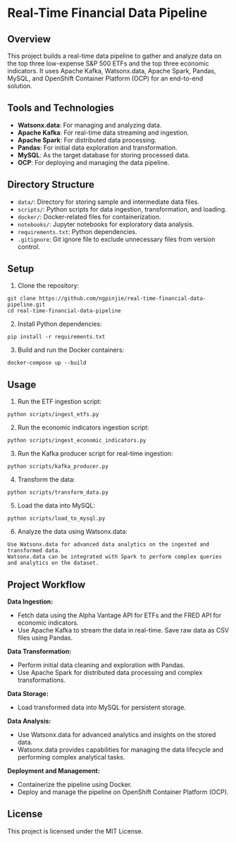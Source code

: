 # Real-Time Financial Data Pipeline

## Overview
This project builds a real-time data pipeline to gather and analyze data on the top three low-expense S&P 500 ETFs and the top three economic indicators. It uses Apache Kafka, Watsonx.data, Apache Spark, Pandas, MySQL, and OpenShift Container Platform (OCP) for an end-to-end solution.

## Tools and Technologies
- **Watsonx.data**: For managing and analyzing data.
- **Apache Kafka**: For real-time data streaming and ingestion.
- **Apache Spark**: For distributed data processing.
- **Pandas**: For initial data exploration and transformation.
- **MySQL**: As the target database for storing processed data.
- **OCP**: For deploying and managing the data pipeline.

## Directory Structure
- `data/`: Directory for storing sample and intermediate data files.
- `scripts/`: Python scripts for data ingestion, transformation, and loading.
- `docker/`: Docker-related files for containerization.
- `notebooks/`: Jupyter notebooks for exploratory data analysis.
- `requirements.txt`: Python dependencies.
- `.gitignore`: Git ignore file to exclude unnecessary files from version control.

## Setup
1. Clone the repository:
```
git clone https://github.com/ngpinjie/real-time-financial-data-pipeline.git
cd real-time-financial-data-pipeline
```

2. Install Python dependencies:
```
pip install -r requirements.txt
```

3. Build and run the Docker containers:
```
docker-compose up --build
```

## Usage
1. Run the ETF ingestion script:
```
python scripts/ingest_etfs.py
```

2. Run the economic indicators ingestion script:
```
python scripts/ingest_economic_indicators.py
```

3. Run the Kafka producer script for real-time ingestion:
```
python scripts/kafka_producer.py
```

4. Transform the data:
```
python scripts/transform_data.py
```

5. Load the data into MySQL:
```
python scripts/load_to_mysql.py
```

6. Analyze the data using Watsonx.data:
```
Use Watsonx.data for advanced data analytics on the ingested and transformed data.
Watsonx.data can be integrated with Spark to perform complex queries and analytics on the dataset.
```

## Project Workflow
**Data Ingestion:**
- Fetch data using the Alpha Vantage API for ETFs and the FRED API for economic indicators.
- Use Apache Kafka to stream the data in real-time. Save raw data as CSV files using Pandas.

**Data Transformation:**
- Perform initial data cleaning and exploration with Pandas.
- Use Apache Spark for distributed data processing and complex transformations.

**Data Storage:**
- Load transformed data into MySQL for persistent storage.

**Data Analysis:**
- Use Watsonx.data for advanced analytics and insights on the stored data.
- Watsonx.data provides capabilities for managing the data lifecycle and performing complex analytical tasks.

**Deployment and Management:**
- Containerize the pipeline using Docker.
- Deploy and manage the pipeline on OpenShift Container Platform (OCP).

## License
This project is licensed under the MIT License.

